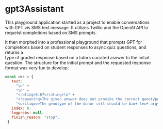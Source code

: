 # gpt3Assistant

This playground application started as a project to enable conversations with GPT vis SMS text message. It utilizes Twillio and the OpenAI API to requetst completions based on SMS prompts.

It then morphed into a professional playground that prompts GPT for completions based on student responses to async quiz questions, and returns a \
type of graded response based on a tutors currated asnwer to the initial question. The structure for the initial prompt and the requested response format
was very fun to develop:

```js
const res = {
   text:
     "\n" +
     "\n" +
     "<rating>0.67</rating>\n" +
     "<reasoning>The given answer does not provide the correct genotypes for the donor and recipient cells.</reasoning>\n" +
     "<critique>The genotype of the donor cell should be bio+ leu+ arg+ F+ and the genotype of the recipient cell should be bio- leu- arg- F-. The donor cell must have a fertility factor to make a sex pilus, so the genotypes must include the F+ factor.</critique>",
   index: 0,
   logprobs: null,
   finish_reason: "stop",
 }
```
